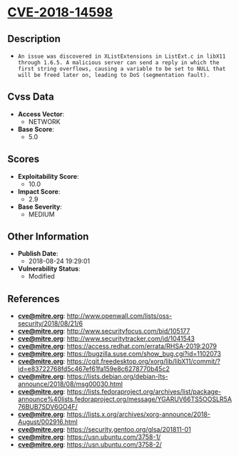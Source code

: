 
# [CVE-2018-14598](http://www.openwall.com/lists/oss-security/2018/08/21/6)

## Description

- `An issue was discovered in XListExtensions in ListExt.c in libX11 through 1.6.5. A malicious server can send a reply in which the first string overflows, causing a variable to be set to NULL that will be freed later on, leading to DoS (segmentation fault).`

## Cvss Data

- **Access Vector**:
  - NETWORK
- **Base Score**:
  - 5.0

## Scores

- **Exploitability Score**:
  - 10.0
- **Impact Score**:
  - 2.9
- **Base Severity**:
  - MEDIUM

## Other Information

- **Publish Date**:
  - 2018-08-24 19:29:01
- **Vulnerability Status**:
  - Modified

## References

- **cve@mitre.org**: http://www.openwall.com/lists/oss-security/2018/08/21/6
- **cve@mitre.org**: http://www.securityfocus.com/bid/105177
- **cve@mitre.org**: http://www.securitytracker.com/id/1041543
- **cve@mitre.org**: https://access.redhat.com/errata/RHSA-2019:2079
- **cve@mitre.org**: https://bugzilla.suse.com/show_bug.cgi?id=1102073
- **cve@mitre.org**: https://cgit.freedesktop.org/xorg/lib/libX11/commit/?id=e83722768fd5c467ef61fa159e8c6278770b45c2
- **cve@mitre.org**: https://lists.debian.org/debian-lts-announce/2018/08/msg00030.html
- **cve@mitre.org**: https://lists.fedoraproject.org/archives/list/package-announce%40lists.fedoraproject.org/message/YGARUV66TS5OOSLR5A76BUB7SDV6GO4F/
- **cve@mitre.org**: https://lists.x.org/archives/xorg-announce/2018-August/002916.html
- **cve@mitre.org**: https://security.gentoo.org/glsa/201811-01
- **cve@mitre.org**: https://usn.ubuntu.com/3758-1/
- **cve@mitre.org**: https://usn.ubuntu.com/3758-2/
